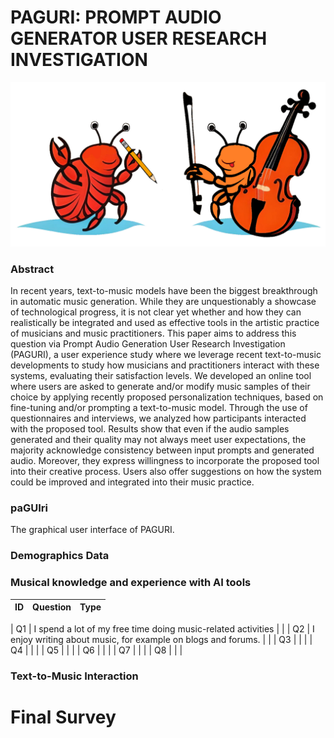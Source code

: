 # PAGURI: PROMPT AUDIO GENERATOR USER RESEARCH INVESTIGATION

<p align="center">
  <img src="figures/PAGURI_Logo.png"/>
</p>


### Abstract 

In recent years, text-to-music models have been the biggest breakthrough in automatic music generation. While they are unquestionably a showcase of technological progress, it is not clear yet whether and how they can realistically be integrated and used as effective tools in the artistic practice of musicians and music practitioners. This paper aims to address this question via Prompt Audio Generation User Research Investigation (PAGURI), a user experience study where we leverage recent text-to-music developments to study how musicians and practitioners interact with these systems, evaluating their satisfaction levels. We developed an online tool where users are asked to generate and/or modify music samples of their choice by applying recently proposed personalization techniques, based on fine-tuning and/or prompting a text-to-music model. Through the use of questionnaires and interviews, we analyzed how participants interacted with the proposed tool. Results show that even if the audio samples generated and their quality may not always meet user expectations, the majority acknowledge consistency between input prompts and generated audio. Moreover, they express willingness to incorporate the proposed tool into their creative process. Users also offer suggestions on how the system could be improved and integrated into their music practice.

### paGUIri
The graphical user interface of PAGURI.

### Demographics Data



### Musical knowledge and experience with AI tools
| ID  | Question  |  Type | 
|---|---|---|

| Q1  |  I spend a lot of my free time doing music-related activities |   |
| Q2  |  I enjoy writing about music, for example on blogs and forums. |   |
| Q3  |   |   |
| Q4  |   |   |
| Q5  |   |   |
| Q6  |   |   |
| Q7  |   |   |
| Q8  |   |   |

### Text-to-Music Interaction

# Final Survey
